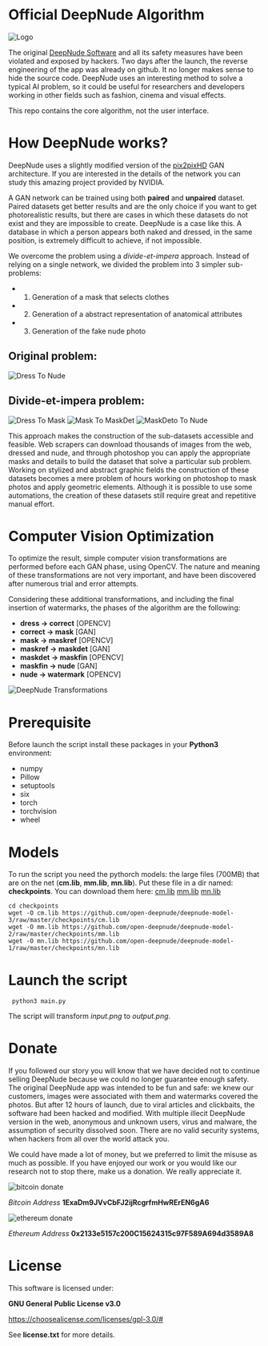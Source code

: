 
# Official DeepNude Algorithm

![Logo](readmeimgs/logo.png?raw=true "logo")

The original [DeepNude Software](https://www.deepnude.com) and all its safety measures have been violated and exposed by hackers. Two days after the launch, the reverse engineering of the app was already on github. It no longer makes sense to hide the source code. DeepNude uses an interesting method to solve a typical AI problem, so it could be useful for researchers and developers working in other fields such as fashion, cinema and visual effects.

This repo contains the core algorithm, not the user interface.

# How DeepNude works?

DeepNude uses a slightly modified version of the [pix2pixHD](https://github.com/NVIDIA/pix2pixHD) GAN architecture. If you are interested in the details of the network you can study this amazing project provided by NVIDIA.

A GAN network can be trained using both **paired** and **unpaired** dataset. Paired datasets get better results and are the only choice if you want to get photorealistic results, but there are cases in which these datasets do not exist and they are impossible to create. DeepNude is a case like this. A database in which a person appears both naked and dressed, in the same position, is extremely difficult to achieve, if not impossible.

We overcome the problem using a *divide-et-impera* approach. Instead of relying on a single network, we divided the problem into 3 simpler sub-problems: 

- 1. Generation of a mask that selects clothes
- 2. Generation of a abstract representation of anatomical attributes
- 3. Generation of the fake nude photo

## Original problem:

![Dress To Nude](readmeimgs/dress_to_nude.jpg?raw=true "Dress To Nude")

## Divide-et-impera problem:

![Dress To Mask](readmeimgs/dress_to_mask.jpg?raw=true "Dress To Mask")
![Mask To MaskDet](readmeimgs/mask_to_maskdet.jpg?raw=true "Mask To MaskDet")
![MaskDeto To Nude](readmeimgs/maskdet_to_nude.jpg?raw=true "MaskDeto To Nude")

This approach makes the construction of the sub-datasets accessible and feasible. Web scrapers can download thousands of images from the web, dressed and nude, and through photoshop you can apply the appropriate masks and details to build the dataset that solve a particular sub problem. Working on stylized and abstract graphic fields the construction of these datasets becomes a mere problem of hours working on photoshop to mask photos and apply geometric elements. Although it is possible to use some automations, the creation of these datasets still require great and repetitive manual effort.

# Computer Vision Optimization

To optimize the result, simple computer vision transformations are performed before each GAN phase, using OpenCV. The nature and meaning of these transformations are not very important, and have been discovered after numerous trial and error attempts.

Considering these additional transformations, and including the final insertion of watermarks, the phases of the algorithm are the following:

- **dress -> correct** [OPENCV]
- **correct -> mask** [GAN]
- **mask -> maskref** [OPENCV]
- **maskref -> maskdet** [GAN]
- **maskdet -> maskfin** [OPENCV]
- **maskfin -> nude** [GAN]
- **nude -> watermark** [OPENCV]

![DeepNude Transformations](readmeimgs/transformation.jpg?raw=true "DeepNude Transformations")

# Prerequisite

Before launch the script install these packages in your **Python3** environment:
- numpy
- Pillow
- setuptools
- six
- torch 
- torchvision
- wheel

# Models

To run the script you need the pythorch models: the large files (700MB) that are on the net (**cm.lib**, **mm.lib**, **mn.lib**). Put these file in a dir named: **checkpoints**. You can download them here: [cm.lib](https://github.com/open-deepnude/deepnude-model-3) [mm.lib](https://github.com/open-deepnude/deepnude-model-2) [mn.lib](https://github.com/open-deepnude/deepnude-model-1)

```
cd checkpoints
wget -O cm.lib https://github.com/open-deepnude/deepnude-model-3/raw/master/checkpoints/cm.lib
wget -O mm.lib https://github.com/open-deepnude/deepnude-model-2/raw/master/checkpoints/mm.lib
wget -O mn.lib https://github.com/open-deepnude/deepnude-model-1/raw/master/checkpoints/mn.lib
```

# Launch the script

```
 python3 main.py
```

The script will transform *input.png* to *output.png*.

# Donate

If you followed our story you will know that we have decided not to continue selling DeepNude because we could no longer guarantee enough safety. The original DeepNude app was intended to be fun and safe: we knew our customers, images were associated with them and watermarks covered the photos. But after 12 hours of launch, due to viral articles and clickbaits, the software had been hacked and modified. With multiple illecit DeepNude version in the web, anonymous and unknown users, virus and malware, the assumption of security dissolved soon. There are no valid security systems, when hackers from all over the world attack you.

We could have made a lot of money, but we preferred to limit the misuse as much as possible. If you have enjoyed our work or you would like our research not to stop there, make us a donation. We really appreciate it.

![bitcoin donate](readmeimgs/bitcoin.png?raw=true "bitcoin donate")

*Bitcoin Address*
**1ExaDm9JVvCbFJ2ijRcgrfmHwRErEN6gA6**

![ethereum donate](readmeimgs/ethereum.png?raw=true "ethereum donate")

*Ethereum Address*
**0x2133e5157c200C15624315c97F589A694d3589A8**

# License

This software is licensed under: 

**GNU General Public License v3.0**

https://choosealicense.com/licenses/gpl-3.0/#

See **license.txt** for more details.